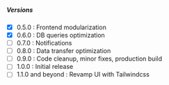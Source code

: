 ##### Versions
- [x] 0.5.0 : Frontend modularization
- [x] 0.6.0 : DB queries optimization
- [ ] 0.7.0 : Notifications
- [ ] 0.8.0 : Data transfer optimization
- [ ] 0.9.0 : Code cleanup, minor fixes, production build
- [ ] 1.0.0 : Initial release
- [ ] 1.1.0 and beyond : Revamp UI with Tailwindcss